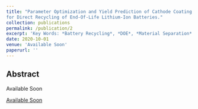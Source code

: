 ```yaml
---
title: "Parameter Optimization and Yield Prediction of Cathode Coating Separation Process
for Direct Recycling of End-Of-Life Lithium-Ion Batteries."
collection: publications
permalink: /publication/2
excerpt: 'Key Words: *Battery Recycling*, *DOE*, *Material Separation*'
date: 2020-10-01
venue: 'Available Soon'
paperurl: ''
---
```

Abstract
------
Available Soon

[Available Soon](http://academicpagSes.github.io/files/paper2.pdf)

